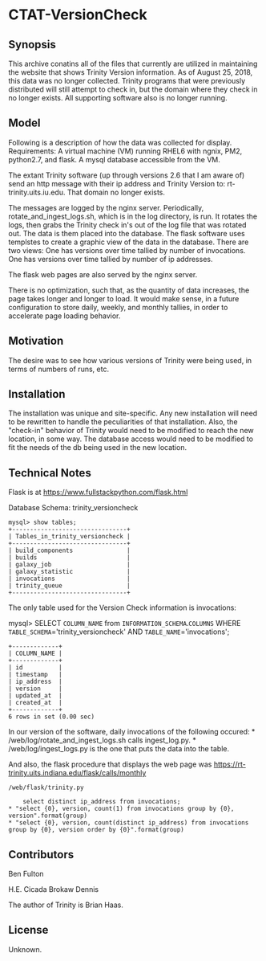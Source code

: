 # CTAT-VersionCheck

## Synopsis

This archive conatins all of the files that currently are utilized in maintaining the website that shows Trinity Version information. As of August 25, 2018, this data was no longer collected. Trinity programs that were previously distributed will still attempt to check in, but the domain where they check in no longer exists. All supporting software also is no longer running.

## Model

Following is a description of how the data was collected for display. 
Requirements: 
    A virtual machine (VM) running RHEL6 with ngnix, PM2, python2.7, and flask. 
    A mysql database accessible from the VM. 

The extant Trinity software (up through versions 2.6 that I am aware of) send an http message with their ip address and Trinity Version to: rt-trinity.uits.iu.edu. That domain no longer exists. 

The messages are logged by the nginx server. 
Periodically, rotate_and_ingest_logs.sh, which is in the log directory, is run. 
It rotates the logs, then grabs the Trinity check in's out of the log file that was rotated out. 
The data is them placed into the database. 
The flask software uses templstes to create a graphic view of the data in the database. 
There are two views: 
    One has versions over time tallied by number of invocations. 
    One has versions over time tallied by number of ip addresses.

The flask web pages are also served by the nginx server.

There is no optimization, such that, as the quantity of data increases, the page takes longer and longer to load.
It would make sense, in a future configuration to store daily, weekly, and monthly tallies, in order to accelerate page loading behavior.

## Motivation

The desire was to see how various versions of Trinity were being used, in terms of numbers of runs, etc.

## Installation

The installation was unique and site-specific. Any new installation will need to be rewritten to handle the peculiarities of that installation. 
Also, the "check-in" behavior of Trinity would need to be modified to reach the new location, in some way. 
The database access would need to be modified to fit the needs of the db being used in the new location.

## Technical Notes

Flask is at https://www.fullstackpython.com/flask.html

Database Schema: trinity_versioncheck

```
mysql> show tables;
+--------------------------------+
| Tables_in_trinity_versioncheck |
+--------------------------------+
| build_components               |
| builds                         |
| galaxy_job                     |
| galaxy_statistic               |
| invocations                    |
| trinity_queue                  |
+--------------------------------+
```

The only table used for the Version Check information is invocations:

mysql> SELECT `COLUMN_NAME` from `INFORMATION_SCHEMA`.`COLUMNS` WHERE `TABLE_SCHEMA`='trinity_versioncheck' AND `TABLE_NAME`='invocations';
```
+-------------+
| COLUMN_NAME |
+-------------+
| id          |
| timestamp   |
| ip_address  |
| version     |
| updated_at  |
| created_at  |
+-------------+
6 rows in set (0.00 sec)
```


In our version of the software, daily invocations of the following occured:
    * /web/log/rotate_and_ingest_logs.sh calls ingest_log.py.
    * /web/log/ingest_logs.py is the one that puts the data into the table.

And also, the flask procedure that displays the web page was https://rt-trinity.uits.indiana.edu/flask/calls/monthly

    /web/flask/trinity.py

        select distinct ip_address from invocations;
	* "select {0}, version, count(1) from invocations group by {0}, version".format(group)
	* "select {0}, version, count(distinct ip_address) from invocations group by {0}, version order by {0}".format(group)

## Contributors

Ben Fulton

H.E. Cicada Brokaw Dennis

The author of Trinity is Brian Haas.

## License

Unknown.
